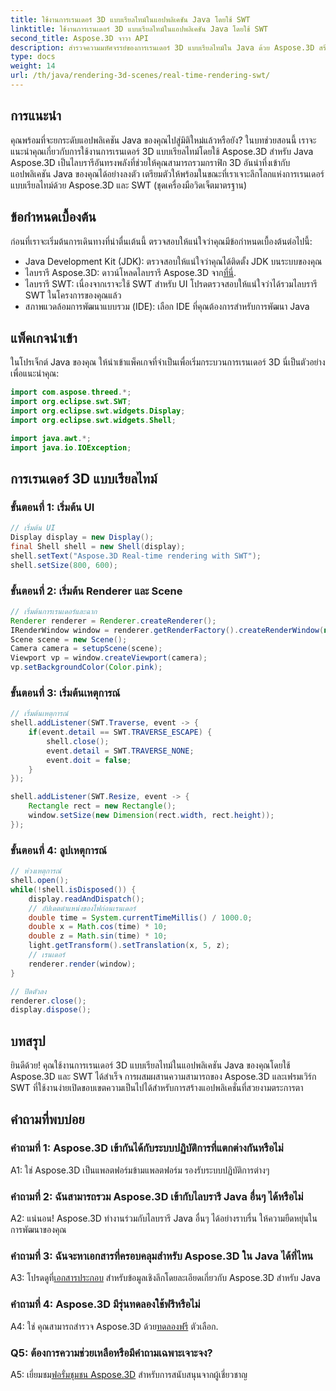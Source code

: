 ```yaml
---
title: ใช้งานการเรนเดอร์ 3D แบบเรียลไทม์ในแอปพลิเคชัน Java โดยใช้ SWT
linktitle: ใช้งานการเรนเดอร์ 3D แบบเรียลไทม์ในแอปพลิเคชัน Java โดยใช้ SWT
second_title: Aspose.3D จาวา API
description: สำรวจความมหัศจรรย์ของการเรนเดอร์ 3D แบบเรียลไทม์ใน Java ด้วย Aspose.3D สร้างแอพพลิเคชั่นที่สวยงามน่าทึ่งได้อย่างง่ายดาย
type: docs
weight: 14
url: /th/java/rendering-3d-scenes/real-time-rendering-swt/
---
```

## การแนะนำ

คุณพร้อมที่จะยกระดับแอปพลิเคชัน Java ของคุณไปสู่มิติใหม่แล้วหรือยัง? ในบทช่วยสอนนี้ เราจะแนะนำคุณเกี่ยวกับการใช้งานการเรนเดอร์ 3D แบบเรียลไทม์โดยใช้ Aspose.3D สำหรับ Java Aspose.3D เป็นไลบรารีอันทรงพลังที่ช่วยให้คุณสามารถรวมกราฟิก 3D อันน่าทึ่งเข้ากับแอปพลิเคชัน Java ของคุณได้อย่างลงตัว เตรียมตัวให้พร้อมในขณะที่เราเจาะลึกโลกแห่งการเรนเดอร์แบบเรียลไทม์ด้วย Aspose.3D และ SWT (ชุดเครื่องมือวิดเจ็ตมาตรฐาน)

## ข้อกำหนดเบื้องต้น

ก่อนที่เราจะเริ่มต้นการเดินทางที่น่าตื่นเต้นนี้ ตรวจสอบให้แน่ใจว่าคุณมีข้อกำหนดเบื้องต้นต่อไปนี้:

- Java Development Kit (JDK): ตรวจสอบให้แน่ใจว่าคุณได้ติดตั้ง JDK บนระบบของคุณ
-  ไลบรารี Aspose.3D: ดาวน์โหลดไลบรารี Aspose.3D จาก[ที่นี่](https://releases.aspose.com/3d/java/).
- ไลบรารี SWT: เนื่องจากเราจะใช้ SWT สำหรับ UI โปรดตรวจสอบให้แน่ใจว่าได้รวมไลบรารี SWT ในโครงการของคุณแล้ว
- สภาพแวดล้อมการพัฒนาแบบรวม (IDE): เลือก IDE ที่คุณต้องการสำหรับการพัฒนา Java

## แพ็คเกจนำเข้า

ในโปรเจ็กต์ Java ของคุณ ให้นำเข้าแพ็คเกจที่จำเป็นเพื่อเริ่มกระบวนการเรนเดอร์ 3D นี่เป็นตัวอย่างเพื่อแนะนำคุณ:

```java
import com.aspose.threed.*;
import org.eclipse.swt.SWT;
import org.eclipse.swt.widgets.Display;
import org.eclipse.swt.widgets.Shell;

import java.awt.*;
import java.io.IOException;
```

## การเรนเดอร์ 3D แบบเรียลไทม์

### ขั้นตอนที่ 1: เริ่มต้น UI
```java
// เริ่มต้น UI
Display display = new Display();
final Shell shell = new Shell(display);
shell.setText("Aspose.3D Real-time rendering with SWT");
shell.setSize(800, 600);
```

### ขั้นตอนที่ 2: เริ่มต้น Renderer และ Scene
```java
// เริ่มต้นการเรนเดอร์และฉาก
Renderer renderer = Renderer.createRenderer();
IRenderWindow window = renderer.getRenderFactory().createRenderWindow(new RenderParameters(), WindowHandle.fromWin32(shell.handle));
Scene scene = new Scene();
Camera camera = setupScene(scene);
Viewport vp = window.createViewport(camera);
vp.setBackgroundColor(Color.pink);
```

### ขั้นตอนที่ 3: เริ่มต้นเหตุการณ์
```java
// เริ่มต้นเหตุการณ์
shell.addListener(SWT.Traverse, event -> {
    if(event.detail == SWT.TRAVERSE_ESCAPE) {
        shell.close();
        event.detail = SWT.TRAVERSE_NONE;
        event.doit = false;
    }
});

shell.addListener(SWT.Resize, event -> {
    Rectangle rect = new Rectangle();
    window.setSize(new Dimension(rect.width, rect.height));
});
```

### ขั้นตอนที่ 4: ลูปเหตุการณ์
```java
// ห่วงเหตุการณ์
shell.open();
while(!shell.isDisposed()) {
    display.readAndDispatch();
    // อัปเดตตำแหน่งของไฟก่อนเรนเดอร์
    double time = System.currentTimeMillis() / 1000.0;
    double x = Math.cos(time) * 10;
    double z = Math.sin(time) * 10;
    light.getTransform().setTranslation(x, 5, z);
    // เรนเดอร์
    renderer.render(window);
}

// ปิดตัวลง
renderer.close();
display.dispose();
```

## บทสรุป

ยินดีด้วย! คุณใช้งานการเรนเดอร์ 3D แบบเรียลไทม์ในแอปพลิเคชัน Java ของคุณโดยใช้ Aspose.3D และ SWT ได้สำเร็จ การผสมผสานความสามารถของ Aspose.3D และเฟรมเวิร์ก SWT ที่ใช้งานง่ายเปิดขอบเขตความเป็นไปได้สำหรับการสร้างแอปพลิเคชั่นที่สวยงามตระการตา

## คำถามที่พบบ่อย

### คำถามที่ 1: Aspose.3D เข้ากันได้กับระบบปฏิบัติการที่แตกต่างกันหรือไม่

A1: ใช่ Aspose.3D เป็นแพลตฟอร์มข้ามแพลตฟอร์ม รองรับระบบปฏิบัติการต่างๆ

### คำถามที่ 2: ฉันสามารถรวม Aspose.3D เข้ากับไลบรารี Java อื่นๆ ได้หรือไม่

A2: แน่นอน! Aspose.3D ทำงานร่วมกับไลบรารี Java อื่นๆ ได้อย่างราบรื่น ให้ความยืดหยุ่นในการพัฒนาของคุณ

### คำถามที่ 3: ฉันจะหาเอกสารที่ครอบคลุมสำหรับ Aspose.3D ใน Java ได้ที่ไหน

 A3: โปรดดูที่[เอกสารประกอบ](https://reference.aspose.com/3d/java/) สำหรับข้อมูลเชิงลึกโดยละเอียดเกี่ยวกับ Aspose.3D สำหรับ Java

### คำถามที่ 4: Aspose.3D มีรุ่นทดลองใช้ฟรีหรือไม่

 A4: ใช่ คุณสามารถสำรวจ Aspose.3D ด้วย[ทดลองฟรี](https://releases.aspose.com/) ตัวเลือก.

### Q5: ต้องการความช่วยเหลือหรือมีคำถามเฉพาะเจาะจง?

 A5: เยี่ยมชม[ฟอรั่มชุมชน Aspose.3D](https://forum.aspose.com/c/3d/18) สำหรับการสนับสนุนจากผู้เชี่ยวชาญ